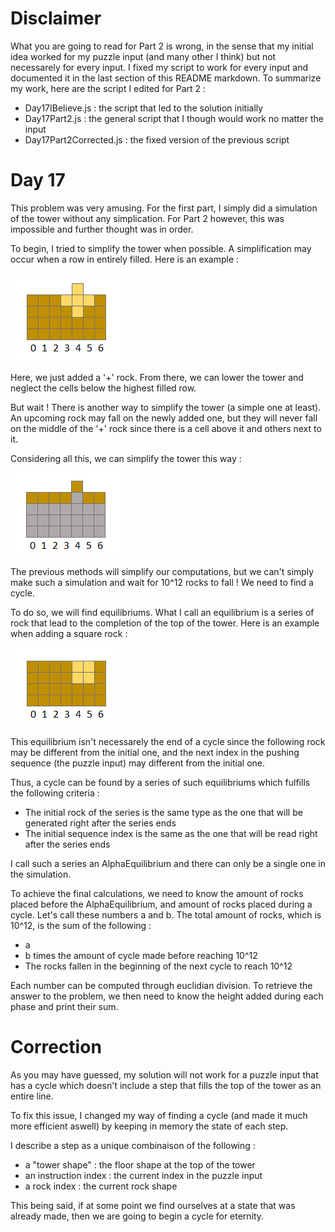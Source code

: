 # Disclaimer

What you are going to read for Part 2 is wrong, in the sense that my initial idea worked for my puzzle input (and many other I think) but not necessarely for every input. I fixed my script to work for every input and documented it in the last section of this README markdown. 
To summarize my work, here are the script I edited for Part 2 :
  - Day17IBelieve.js : the script that led to the solution initially
  - Day17Part2.js : the general script that I though would work no matter the input
  - Day17Part2Corrected.js : the fixed version of the previous script

# Day 17

This problem was very amusing. For the first part, I simply did a simulation of the tower without any simplication.
For Part 2 however, this was impossible and further thought was in order.

To begin, I tried to simplify the tower when possible. A simplification may occur when a row in entirely filled. Here is an example : 

![Figure 1](https://github.com/NuageTompis/Advent-of-Code/blob/main/2022/Day%2017/Explanation1.png)

Here, we just added a '+' rock. From there, we can lower the tower and neglect the cells below the highest filled row.

But wait ! There is another way to simplify the tower (a simple one at least). An upcoming rock may fall on the newly added one, but they will never fall on the middle of the '+' rock since there is a cell above it and others next to it.

Considering all this, we can simplify the tower this way :

![Figure 2](https://github.com/NuageTompis/Advent-of-Code/blob/main/2022/Day%2017/Explanation2.png)

The previous methods will simplify our computations, but we can't simply make such a simulation and wait for 10^12 rocks to fall !
We need to find a cycle.

To do so, we will find equilibriums.
What I call an equilibrium is a series of rock that lead to the completion of the top of the tower.
Here is an example when adding a square rock :

![Figure 3](https://github.com/NuageTompis/Advent-of-Code/blob/main/2022/Day%2017/Explanation3.png)

This equilibrium isn't necessarely the end of a cycle since the following rock may be different from the initial one, and the next index in the pushing sequence (the puzzle input) may different from the initial one.

Thus, a cycle can be found by a series of such equilibriums which fulfills the following criteria :
  - The initial rock of the series is the same type as the one that will be generated right after the series ends
  - The initial sequence index is the same as the one that will be read right after the series ends

I call such a series an AlphaEquilibrium and there can only be a single one in the simulation.

To achieve the final calculations, we need to know the amount of rocks placed before the AlphaEquilibrium, and amount of rocks placed during a cycle. Let's call these numbers a and b.
The total amount of rocks, which is 10^12, is the sum of the following :
  - a
  - b times the amount of cycle made before reaching 10^12
  - The rocks fallen in the beginning of the next cycle to reach 10^12

Each number can be computed through euclidian division.
To retrieve the answer to the problem, we then need to know the height added during each phase and print their sum.

# Correction

As you may have guessed, my solution will not work for a puzzle input that has a cycle which doesn't include a step that fills the top of the tower as an entire line.

To fix this issue, I changed my way of finding a cycle (and made it much more efficient aswell) by keeping in memory the state of each step.

I describe a step as a unique combinaison of the following :
  - a "tower shape" : the floor shape at the top of the tower
  - an instruction index : the current index in the puzzle input
  - a rock index : the current rock shape

This being said, if at some point we find ourselves at a state that was already made, then we are going to begin a cycle for eternity.
